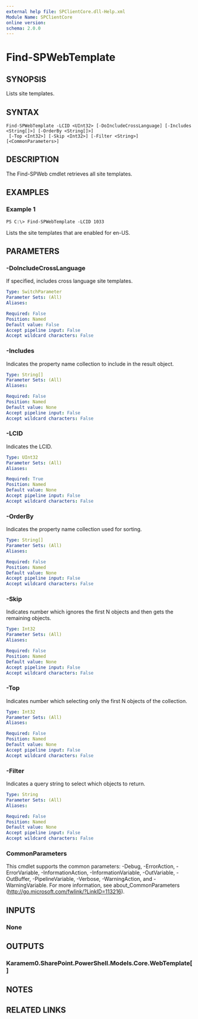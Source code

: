 ```yaml
---
external help file: SPClientCore.dll-Help.xml
Module Name: SPClientCore
online version:
schema: 2.0.0
---
```


# Find-SPWebTemplate

## SYNOPSIS
Lists site templates.

## SYNTAX

```
Find-SPWebTemplate -LCID <UInt32> [-DoIncludeCrossLanguage] [-Includes <String[]>] [-OrderBy <String[]>]
 [-Top <Int32>] [-Skip <Int32>] [-Filter <String>] [<CommonParameters>]
```

## DESCRIPTION
The Find-SPWeb cmdlet retrieves all site templates.

## EXAMPLES

### Example 1
```
PS C:\> Find-SPWebTemplate -LCID 1033
```

Lists the site templates that are enabled for en-US.

## PARAMETERS

### -DoIncludeCrossLanguage
If specified, includes cross language site templates.

```yaml
Type: SwitchParameter
Parameter Sets: (All)
Aliases:

Required: False
Position: Named
Default value: False
Accept pipeline input: False
Accept wildcard characters: False
```

### -Includes
Indicates the property name collection to include in the result object.

```yaml
Type: String[]
Parameter Sets: (All)
Aliases:

Required: False
Position: Named
Default value: None
Accept pipeline input: False
Accept wildcard characters: False
```

### -LCID
Indicates the LCID.

```yaml
Type: UInt32
Parameter Sets: (All)
Aliases:

Required: True
Position: Named
Default value: None
Accept pipeline input: False
Accept wildcard characters: False
```

### -OrderBy
Indicates the property name collection used for sorting.

```yaml
Type: String[]
Parameter Sets: (All)
Aliases:

Required: False
Position: Named
Default value: None
Accept pipeline input: False
Accept wildcard characters: False
```

### -Skip
Indicates number which ignores the first N objects and then gets the remaining objects.

```yaml
Type: Int32
Parameter Sets: (All)
Aliases:

Required: False
Position: Named
Default value: None
Accept pipeline input: False
Accept wildcard characters: False
```

### -Top
Indicates number which selecting only the first N objects of the collection.

```yaml
Type: Int32
Parameter Sets: (All)
Aliases:

Required: False
Position: Named
Default value: None
Accept pipeline input: False
Accept wildcard characters: False
```

### -Filter
Indicates a query string to select which objects to return.

```yaml
Type: String
Parameter Sets: (All)
Aliases:

Required: False
Position: Named
Default value: None
Accept pipeline input: False
Accept wildcard characters: False
```

### CommonParameters
This cmdlet supports the common parameters: -Debug, -ErrorAction, -ErrorVariable, -InformationAction, -InformationVariable, -OutVariable, -OutBuffer, -PipelineVariable, -Verbose, -WarningAction, and -WarningVariable.
For more information, see about_CommonParameters (http://go.microsoft.com/fwlink/?LinkID=113216).

## INPUTS

### None
## OUTPUTS

### Karamem0.SharePoint.PowerShell.Models.Core.WebTemplate[]
## NOTES

## RELATED LINKS
